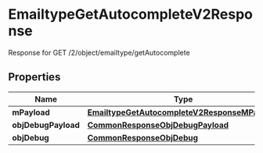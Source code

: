 

# EmailtypeGetAutocompleteV2Response

Response for GET /2/object/emailtype/getAutocomplete

## Properties

| Name | Type | Description | Notes |
|------------ | ------------- | ------------- | -------------|
|**mPayload** | [**EmailtypeGetAutocompleteV2ResponseMPayload**](EmailtypeGetAutocompleteV2ResponseMPayload.md) |  |  |
|**objDebugPayload** | [**CommonResponseObjDebugPayload**](CommonResponseObjDebugPayload.md) |  |  [optional] |
|**objDebug** | [**CommonResponseObjDebug**](CommonResponseObjDebug.md) |  |  [optional] |



